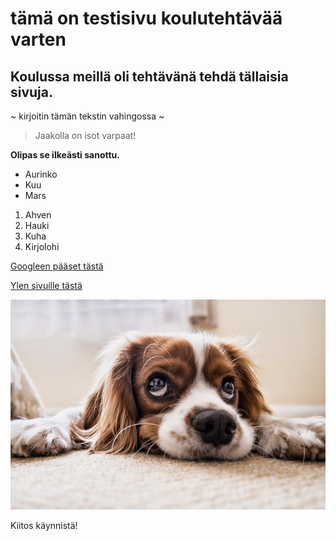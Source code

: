 # tämä on testisivu koulutehtävää varten

## Koulussa meillä oli tehtävänä tehdä tällaisia sivuja.


~ kirjoitin tämän tekstin vahingossa ~


> Jaakolla on isot varpaat!

**Olipas se ilkeästi sanottu.**


- Aurinko
- Kuu
- Mars

1. Ahven
2. Hauki
3. Kuha
4. Kirjolohi


[Googleen pääset tästä](www.google.fi)

[Ylen sivuille tästä](www.yle.fi)

![Tessu](/img/tessu.jpg)


Kiitos käynnistä!

